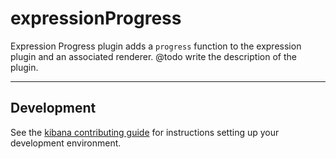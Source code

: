 # expressionProgress

Expression Progress plugin adds a `progress` function to the expression plugin and an associated renderer. @todo write the description of the plugin.

---

## Development

See the [kibana contributing guide](https://github.com/elastic/kibana/blob/master/CONTRIBUTING.md) for instructions setting up your development environment.
